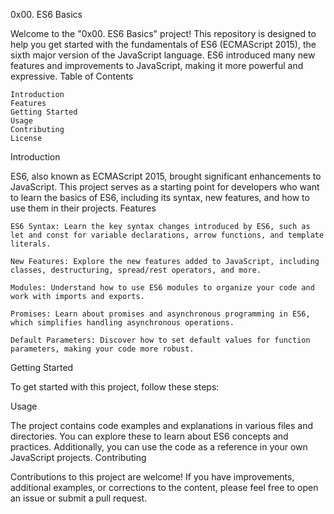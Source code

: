 0x00. ES6 Basics

Welcome to the "0x00. ES6 Basics" project! This repository is designed to help you get started with the fundamentals of ES6 (ECMAScript 2015), the sixth major version of the JavaScript language. ES6 introduced many new features and improvements to JavaScript, making it more powerful and expressive.
Table of Contents

    Introduction
    Features
    Getting Started
    Usage
    Contributing
    License

Introduction

ES6, also known as ECMAScript 2015, brought significant enhancements to JavaScript. This project serves as a starting point for developers who want to learn the basics of ES6, including its syntax, new features, and how to use them in their projects.
Features

    ES6 Syntax: Learn the key syntax changes introduced by ES6, such as let and const for variable declarations, arrow functions, and template literals.

    New Features: Explore the new features added to JavaScript, including classes, destructuring, spread/rest operators, and more.

    Modules: Understand how to use ES6 modules to organize your code and work with imports and exports.

    Promises: Learn about promises and asynchronous programming in ES6, which simplifies handling asynchronous operations.

    Default Parameters: Discover how to set default values for function parameters, making your code more robust.

Getting Started

To get started with this project, follow these steps:



Usage

The project contains code examples and explanations in various files and directories. You can explore these to learn about ES6 concepts and practices. Additionally, you can use the code as a reference in your own JavaScript projects.
Contributing

Contributions to this project are welcome! If you have improvements, additional examples, or corrections to the content, please feel free to open an issue or submit a pull request.
